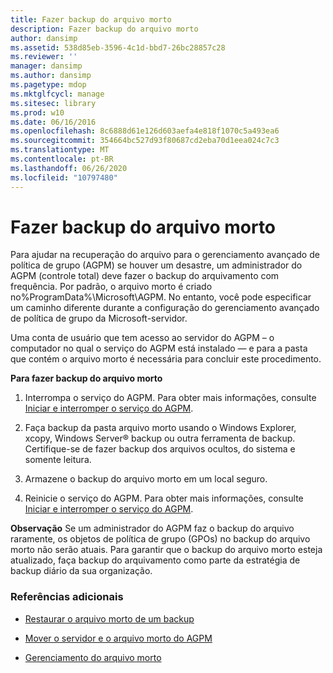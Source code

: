 ```yaml
---
title: Fazer backup do arquivo morto
description: Fazer backup do arquivo morto
author: dansimp
ms.assetid: 538d85eb-3596-4c1d-bbd7-26bc28857c28
ms.reviewer: ''
manager: dansimp
ms.author: dansimp
ms.pagetype: mdop
ms.mktglfcycl: manage
ms.sitesec: library
ms.prod: w10
ms.date: 06/16/2016
ms.openlocfilehash: 8c6888d61e126d603aefa4e818f1070c5a493ea6
ms.sourcegitcommit: 354664bc527d93f80687cd2eba70d1eea024c7c3
ms.translationtype: MT
ms.contentlocale: pt-BR
ms.lasthandoff: 06/26/2020
ms.locfileid: "10797480"
---
```

# Fazer backup do arquivo morto


Para ajudar na recuperação do arquivo para o gerenciamento avançado de política de grupo (AGPM) se houver um desastre, um administrador do AGPM (controle total) deve fazer o backup do arquivamento com frequência. Por padrão, o arquivo morto é criado no%ProgramData%\\Microsoft\\AGPM. No entanto, você pode especificar um caminho diferente durante a configuração do gerenciamento avançado de política de grupo da Microsoft-servidor.

Uma conta de usuário que tem acesso ao servidor do AGPM – o computador no qual o serviço do AGPM está instalado — e para a pasta que contém o arquivo morto é necessária para concluir este procedimento.

**Para fazer backup do arquivo morto**

1.  Interrompa o serviço do AGPM. Para obter mais informações, consulte [Iniciar e interromper o serviço do AGPM](start-and-stop-the-agpm-service-agpm40.md).

2.  Faça backup da pasta arquivo morto usando o Windows Explorer, xcopy, Windows Server® backup ou outra ferramenta de backup. Certifique-se de fazer backup dos arquivos ocultos, do sistema e somente leitura.

3.  Armazene o backup do arquivo morto em um local seguro.

4.  Reinicie o serviço do AGPM. Para obter mais informações, consulte [Iniciar e interromper o serviço do AGPM](start-and-stop-the-agpm-service-agpm40.md).

**Observação**  Se um administrador do AGPM faz o backup do arquivo raramente, os objetos de política de grupo (GPOs) no backup do arquivo morto não serão atuais. Para garantir que o backup do arquivo morto esteja atualizado, faça backup do arquivamento como parte da estratégia de backup diário da sua organização.

 

### Referências adicionais

-   [Restaurar o arquivo morto de um backup](restore-the-archive-from-a-backup-agpm40.md)

-   [Mover o servidor e o arquivo morto do AGPM](move-the-agpm-server-and-the-archive-agpm40.md)

-   [Gerenciamento do arquivo morto](managing-the-archive-agpm40.md)

 

 





